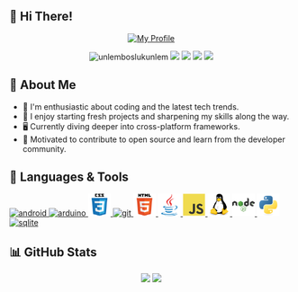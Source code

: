 ## 👋 Hi There!
<p align="center">
 <a href="https://github.com/unlbslk">
    <img width="80%" src="https://github-widgetbox.vercel.app/api/profile?username=unlbslk&data=followers,repositories,stars,commits&theme=viridescent" alt="My Profile" />
</a>


<p align="center">
<img src="https://komarev.com/ghpvc/?username=unlbslk&label=Profile Views:&color=blueviolet&style=for-the-badge" alt="unlemboslukunlem"/>
<a href="https://discord.gg/S9s7Kd67Qe" target"blank_"><img src="https://img.shields.io/badge/Discord%20-5865F2.svg?&style=for-the-badge&logo=discord&logoColor=white"></a>
<a href="https://www.github.com/unlbslk" target"blank_"><img src="https://img.shields.io/badge/GitHub%20-191717.svg?&style=for-the-badge&logo=github&logoColor=white"></a>
<a href="https://www.npmjs.com" target"blank_"><img src="https://img.shields.io/badge/NPM%20-ff0000.svg?&style=for-the-badge&logo=npm"></a>
<a href="https://replit.com" target"blank_"><img src="https://img.shields.io/badge/Replit-F26207.svg?&style=for-the-badge&logo=replit&logoColor=white"></a>

## 🚀 About Me
- 🔭 I'm enthusiastic about coding and the latest tech trends.  
- 🔦 I enjoy starting fresh projects and sharpening my skills along the way.  
- 🖥️ Currently diving deeper into cross-platform frameworks.
- 🌱 Motivated to contribute to open source and learn from the developer community.  


## 🔧 Languages & Tools
<p align="left"> <a href="https://developer.android.com" target="_blank" rel="noreferrer"> <img src="https://upload.wikimedia.org/wikipedia/commons/thumb/d/d7/Android_robot.svg/1745px-Android_robot.svg.png" alt="android" width="40" height="40"/> </a> <a href="https://www.arduino.cc/" target="_blank" rel="noreferrer"> <img src="https://cdn.worldvectorlogo.com/logos/arduino-1.svg" alt="arduino" width="40" height="40"/> </a> <a href="https://www.w3schools.com/css/" target="_blank" rel="noreferrer"> <img src="https://raw.githubusercontent.com/devicons/devicon/master/icons/css3/css3-original-wordmark.svg" alt="css3" width="40" height="40"/> </a> <a href="https://git-scm.com/" target="_blank" rel="noreferrer"> <img src="https://www.vectorlogo.zone/logos/git-scm/git-scm-icon.svg" alt="git" width="40" height="40"/> </a> <a href="https://www.w3.org/html/" target="_blank" rel="noreferrer"> <img src="https://raw.githubusercontent.com/devicons/devicon/master/icons/html5/html5-original-wordmark.svg" alt="html5" width="40" height="40"/> </a> <a href="https://www.java.com" target="_blank" rel="noreferrer"> <img src="https://raw.githubusercontent.com/devicons/devicon/master/icons/java/java-original.svg" alt="java" width="40" height="40"/> </a> <a href="https://developer.mozilla.org/en-US/docs/Web/JavaScript" target="_blank" rel="noreferrer"> <img src="https://raw.githubusercontent.com/devicons/devicon/master/icons/javascript/javascript-original.svg" alt="javascript" width="40" height="40"/> </a> <a href="https://www.linux.org/" target="_blank" rel="noreferrer"> <img src="https://raw.githubusercontent.com/devicons/devicon/master/icons/linux/linux-original.svg" alt="linux" width="40" height="40"/> </a> <a href="https://nodejs.org" target="_blank" rel="noreferrer"> <img src="https://raw.githubusercontent.com/devicons/devicon/master/icons/nodejs/nodejs-original-wordmark.svg" alt="nodejs" width="40" height="40"/> </a> <a href="https://www.python.org" target="_blank" rel="noreferrer"> <img src="https://raw.githubusercontent.com/devicons/devicon/master/icons/python/python-original.svg" alt="python" width="40" height="40"/> </a> <a href="https://www.sqlite.org/" target="_blank" rel="noreferrer"> <img src="https://www.vectorlogo.zone/logos/sqlite/sqlite-icon.svg" alt="sqlite" width="40" height="40"/> </a> </p>
  
## 📊 GitHub Stats

<p align="center">
<img src="https://github-readme-stats.vercel.app/api?username=unlbslk&count_private=true&theme=nord&border_radius=20&bg_color=0d1117" width="%100" height="200px">
<img src="https://github-readme-stats.vercel.app/api/top-langs/?username=unlbslk&layout=compact&theme=nord&hide_border=true&bg_color=0d1117&border_radius=20&title_color=FFFFFF" width="%100" height="200px">
